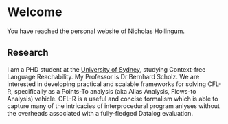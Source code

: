 # Welcome #

You have reached the personal website of Nicholas Hollingum.

## Research ##

I am a PHD student at the [University of Sydney](https://sydney.edu.au), studying Context-free Language Reachability.
My Professor is Dr Bernhard Scholz.
We are interested in developing practical and scalable frameworks for solving CFL-R, specifically as a Points-To analysis (aka Alias Analysis, Flows-to Analysis) vehicle.
CFL-R is a useful and concise formalism which is able to capture many of the intricacies of interprocedural program anlyses without the overheads associated with a fully-fledged Datalog evaluation.

